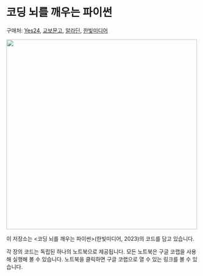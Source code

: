 # 코딩 뇌를 깨우는 파이썬

구매처: [Yes24](https://www.yes24.com/Product/Goods/121961550), [교보문고](https://product.kyobobook.co.kr/detail/S000208693477), [알라딘](https://www.aladin.co.kr/shop/wproduct.aspx?ItemId=323348640), [한빛미디어](https://www.hanbit.co.kr/media/books/book_view.html?p_code=B6171497304)

<img src="https://tensorflowkorea.files.wordpress.com/2023/08/8655ff6c434021a80a7ef17d422c2ebc.jpg" height="500">

이 저장소는 <코딩 뇌를 깨우는 파이썬>(한빛미디어, 2023)의 코드를 담고 있습니다.

각 장의 코드는 독립된 하나의 노트북으로 제공됩니다. 모든 노트북은 구글 코랩을 사용해 실행해 볼 수 있습니다. 노트북을 클릭하면 구글 코랩으로 열 수 있는 링크를 볼 수 있습니다.
